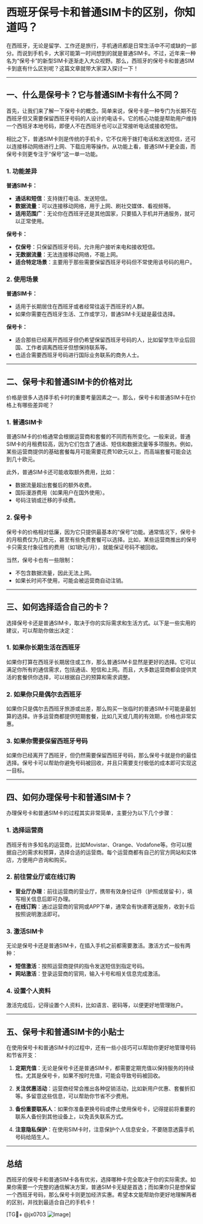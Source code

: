 # 西班牙保号卡和普通SIM卡的区别，你知道吗？

在西班牙，无论是留学、工作还是旅行，手机通讯都是日常生活中不可或缺的一部分。而说到手机卡，大家可能第一时间想到的就是普通SIM卡。不过，近年来一种名为“保号卡”的新型SIM卡逐渐走入大众视野。那么，西班牙的保号卡和普通SIM卡到底有什么区别呢？这篇文章就带大家深入探讨一下！

---

## 一、什么是保号卡？它与普通SIM卡有什么不同？

首先，让我们来了解一下保号卡的概念。简单来说，保号卡是一种专门为长期不在西班牙但又需要保留西班牙号码的人设计的电话卡。它的核心功能是帮助用户维持一个西班牙本地号码，即便人不在西班牙也可以正常接听电话或接收短信。

相比之下，普通SIM卡则是传统的手机卡，它不仅用于拨打电话和发送短信，还可以连接移动网络进行上网、下载应用等操作。从功能上看，普通SIM卡更全面，而保号卡则更专注于“保号”这一单一功能。

### 1. 功能差异

**普通SIM卡：**
- **通话和短信**：支持拨打电话、发送短信。
- **数据流量**：可以连接移动网络，用于上网、刷社交媒体、看视频等。
- **适用范围广**：无论你在西班牙还是其他国家，只要插入手机并开通服务，就可以正常使用。

**保号卡：**
- **仅保号**：只保留西班牙号码，允许用户接听来电和接收短信。
- **无数据流量**：无法连接移动网络，不能上网。
- **适合特定场景**：主要用于那些需要保留西班牙号码但不常使用该号码的用户。

### 2. 使用场景

**普通SIM卡：**
- 适用于长期居住在西班牙或者经常往返于西班牙的人群。
- 如果你需要在西班牙生活、工作或学习，普通SIM卡无疑是最佳选择。

**保号卡：**
- 适合那些已经离开西班牙但仍希望保留西班牙号码的人，比如留学生毕业后回国、工作者调离西班牙但想保持联系等。
- 也适合需要西班牙号码进行国际业务联系的商务人士。

---

## 二、保号卡和普通SIM卡的价格对比

价格是很多人选择手机卡时的重要考量因素之一。那么，保号卡和普通SIM卡在价格上有哪些差异呢？

### 1. 普通SIM卡

普通SIM卡的价格通常会根据运营商和套餐的不同而有所变化。一般来说，普通SIM卡的月租费较高，因为它们包含了通话、短信和数据流量等多项服务。例如，某些运营商提供的基础套餐每月可能需要花费10欧元以上，而高端套餐可能会达到几十欧元。

此外，普通SIM卡还可能收取额外费用，比如：
- 数据流量超出套餐后的额外收费。
- 国际漫游费用（如果用户在国外使用）。
- 号码注销或迁移的手续费。

### 2. 保号卡

保号卡的价格相对低廉，因为它只提供最基本的“保号”功能。通常情况下，保号卡的月租费仅为几欧元，甚至有些免费套餐可以选择。比如，某些运营商推出的保号卡只需支付象征性的费用（如1欧元/月），就能保证号码不被回收。

当然，保号卡也有一些限制：
- 不包含数据流量，因此无法上网。
- 如果长时间不使用，可能会被运营商自动注销。

---

## 三、如何选择适合自己的卡？

选择保号卡还是普通SIM卡，取决于你的实际需求和生活方式。以下是一些实用的建议，可以帮助你做出决定：

### 1. 如果你长期生活在西班牙
如果你打算在西班牙长期居住或工作，那么普通SIM卡显然是更好的选择。它可以满足你所有的通信需求，包括通话、短信和上网。而且，大多数运营商都会提供灵活的套餐供你选择，可以根据自己的预算和需求调整。

### 2. 如果你只是偶尔去西班牙
如果你只是偶尔去西班牙旅游或出差，那么购买一张临时的普通SIM卡可能是最划算的选择。许多运营商都提供短期套餐，比如几天或几周的有效期，价格也非常实惠。

### 3. 如果你需要保留西班牙号码
如果你已经离开了西班牙，但仍然需要保留西班牙号码，那么保号卡就是你的最佳选择。保号卡可以帮助你避免号码被回收，并且只需要支付极低的成本即可实现这一目标。

---

## 四、如何办理保号卡和普通SIM卡？

办理保号卡和普通SIM卡的过程其实非常简单，主要分为以下几个步骤：

### 1. 选择运营商
西班牙有许多知名的运营商，比如Movistar、Orange、Vodafone等。你可以根据自己的需求和预算，选择合适的运营商。每个运营商都有自己的官方网站和实体店，方便用户咨询和购买。

### 2. 前往营业厅或在线订购
- **营业厅办理**：前往运营商的营业厅，携带有效身份证件（护照或居留卡），填写相关信息后即可办理。
- **在线订购**：通过运营商的官网或APP下单，通常会有快递寄送服务，收到卡后按照说明激活即可。

### 3. 激活SIM卡
无论是保号卡还是普通SIM卡，在插入手机之前都需要激活。激活方式一般有两种：
- **短信激活**：按照运营商提供的指令发送短信到指定号码。
- **网站激活**：登录运营商的官网，输入卡号和相关信息完成激活。

### 4. 设置个人资料
激活完成后，记得设置个人资料，比如语言、密码等，以便更好地管理账户。

---

## 五、保号卡和普通SIM卡的小贴士

在使用保号卡和普通SIM卡的过程中，还有一些小技巧可以帮助你更好地管理号码和节省开支：

1. **定期充值**：无论是保号卡还是普通SIM卡，都需要定期充值以保持服务的持续性。尤其是保号卡，如果不按时充值，可能会导致号码被回收。

2. **关注优惠活动**：运营商经常会推出各种促销活动，比如新用户优惠、套餐折扣等。多留意这些信息，可以帮助你节省不少费用。

3. **备份重要联系人**：如果你准备更换号码或停止使用保号卡，记得提前将重要的联系人备份到其他设备上，以免丢失联系方式。

4. **注意隐私保护**：在使用SIM卡时，注意保护个人信息安全，不要随意透露手机号码给陌生人。

---

## 总结

西班牙的保号卡和普通SIM卡各有优劣，选择哪种卡完全取决于你的实际需求。如果你需要一个完整的通信解决方案，普通SIM卡无疑是首选；而如果你只是想保留一个西班牙号码，那么保号卡则更加经济实惠。希望本文能帮助你更好地理解两者的区别，并找到最适合自己的手机卡！

[TG💪+ @jx0703 ![Image](https://github.com/user-attachments/assets/dbca1d08-cadb-493c-b0ec-ad6f7a83f270)]